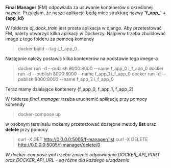 **Final Manager** (FM) odpowiada za usuwanie kontenerów o określonej nazwie.
Przyjęlam, że nasze aplikacje będą mieć strukturę nazwy **'f_app_' + {app_id}**

W folderze *dj_dock_train* jest prosta aplikacja w django.
Aby przetestować FM, należy utworzyć kilka aplikacji w Dockerzy. Najpierw trzeba zbuildować image z tego folderu za pomocą komendy
> docker build --tag i_f_app_0 .

Następnie należy postawić kilka kontenerów na podstawie tego imege-a 
> docker run -d --publish 8000:8000 --name f_app_0 i_f_app_0
> docker run -d --publish 8000:8000 --name f_app_1 i_f_app_0
> docker run -d --publish 8000:8000 --name f_app_2 i_f_app_0

Teraz mamy dzialające kontenery {f_app_0, f_app_1, f_app_2}

W folderze *final_manager* trzeba uruchomić aplikację przy pomocy komendy
> docker-compose up

w osobnym terminalu możemy przetestować dostępne metody **list** oraz **delete** przy pomocy
>curl -X GET http://0.0.0.0:5005/f-manager/list
>curl -X DELETE http://0.0.0.0:5005/f-manager/delete/0

*W docker-compose.yml trzeba zmienić odpowiednio DOCKER_API_PORT oraz DOCKER_API_URL - są różne dla każdego urządzenia*